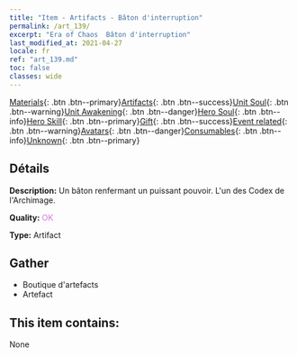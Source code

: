 ```yaml
---
title: "Item - Artifacts - Bâton d'interruption"
permalink: /art_139/
excerpt: "Era of Chaos  Bâton d'interruption"
last_modified_at: 2021-04-27
locale: fr
ref: "art_139.md"
toc: false
classes: wide
---
```

 [Materials](/ItemsFR/){: .btn .btn--primary}[Artifacts](/ItemsFR/Artifacts/){: .btn .btn--success}[Unit Soul](/ItemsFR/UnitSoul/){: .btn .btn--warning}[Unit Awakening](/ItemsFR/UnitAwakening/){: .btn .btn--danger}[Hero Soul](/ItemsFR/HeroSoul/){: .btn .btn--info}[Hero Skill](/ItemsFR/HeroSkill/){: .btn .btn--primary}[Gift](/ItemsFR/Gift/){: .btn .btn--success}[Event related](/ItemsFR/Events/){: .btn .btn--warning}[Avatars](/ItemsFR/Avatars/){: .btn .btn--danger}[Consumables](/ItemsFR/Consumables/){: .btn .btn--info}[Unknown](/ItemsFR/Unknown/){: .btn .btn--primary}

## Détails
 **Description:** Un bâton renfermant un puissant pouvoir. L'un des Codex de l'Archimage.

 **Quality:** <span style="color: #DA70D6">OK</span>

 **Type:** Artifact

## Gather

*    Boutique d'artefacts 
*    Artefact 

## This item contains:

  None

